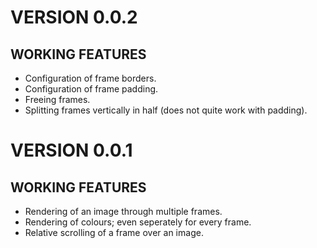 VERSION 0.0.2
=============

WORKING FEATURES
----------------

- Configuration of frame borders.
- Configuration of frame padding.
- Freeing frames.
- Splitting frames vertically in half (does not quite work with padding).


VERSION 0.0.1
=============

WORKING FEATURES
----------------

- Rendering of an image through multiple frames.
- Rendering of colours; even seperately for every frame.
- Relative scrolling of a frame over an image.

